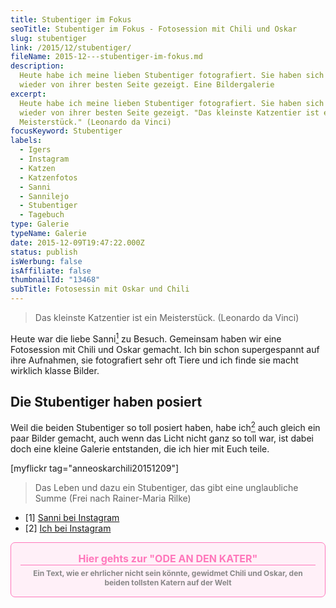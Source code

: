 ```yaml
---
title: Stubentiger im Fokus
seoTitle: Stubentiger im Fokus - Fotosession mit Chili und Oskar
slug: stubentiger
link: /2015/12/stubentiger/
fileName: 2015-12---stubentiger-im-fokus.md
description:
  Heute habe ich meine lieben Stubentiger fotografiert. Sie haben sich mal
  wieder von ihrer besten Seite gezeigt. Eine Bildergalerie
excerpt:
  Heute habe ich meine lieben Stubentiger fotografiert. Sie haben sich mal
  wieder von ihrer besten Seite gezeigt. "Das kleinste Katzentier ist ein
  Meisterstück." (Leonardo da Vinci)
focusKeyword: Stubentiger
labels:
  - Igers
  - Instagram
  - Katzen
  - Katzenfotos
  - Sanni
  - Sannilejo
  - Stubentiger
  - Tagebuch
type: Galerie
typeName: Galerie
date: 2015-12-09T19:47:22.000Z
status: publish
isWerbung: false
isAffiliate: false
thumbnailId: "13468"
subTitle: Fotosessin mit Oskar und Chili
---
```


<blockquote>Das kleinste Katzentier ist ein Meisterstück.
(Leonardo da Vinci)</blockquote>

Heute war die liebe Sanni<a href="#1"><sup>1</sup></a> zu Besuch. Gemeinsam
haben wir eine Fotosession mit Chili und Oskar gemacht. Ich bin schon
supergespannt auf ihre Aufnahmen, sie fotografiert sehr oft Tiere und ich finde
sie macht wirklich klasse Bilder.

## Die Stubentiger haben posiert

Weil die beiden Stubentiger so toll posiert haben, habe
ich<a href="#2"><sup>2</sup></a> auch gleich ein paar Bilder gemacht, auch wenn
das Licht nicht ganz so toll war, ist dabei doch eine kleine Galerie entstanden,
die ich hier mit Euch teile.

[myflickr tag="anneoskarchili20151209"]

<blockquote>Das Leben und dazu ein Stubentiger, das gibt eine unglaubliche Summe
(Frei nach Rainer-Maria Rilke)</blockquote><ul><li id="1">[1] <a href="https://www.instagram.com/sannialejo/">Sanni bei Instagram</a></li><li id="1">[2] <a href="https://www.instagram.com/anne_reko/" target="_blank" rel="noopener">Ich bei Instagram</a></li></ul><a style="text-align: center; display: block; border: 1px solid #f7b; background: #fff0f8; border-radius: 7px; padding: 15px; text-decoration: none;" href="/2012/08/ode-an-den-kater/" target="_blank" rel="noopener"><span style="border-bottom: 1px solid #f7b; display: block; color: #f7b; font-weight: bold; font-size: 16px; margin-bottom: 5px;">Hier gehts zur "ODE AN DEN KATER"
</span><span style="color: #888; display: block; font-size: 12px; font-weight: bold;">Ein Text, wie er ehrlicher nicht sein könnte, gewidmet Chili und Oskar, den beiden tollsten Katern auf der Welt
</span></a>
